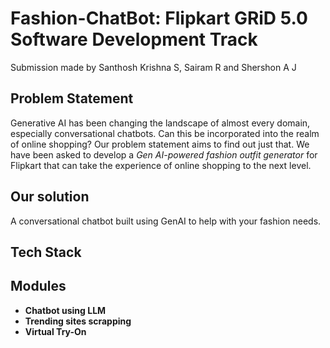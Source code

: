 # Fashion-ChatBot: Flipkart GRiD 5.0 Software Development Track
Submission made by Santhosh Krishna S, Sairam R and Shershon A J

## Problem Statement
Generative AI has been changing the landscape of almost every domain, especially conversational chatbots. Can this be incorporated into the realm of online shopping? Our problem statement aims to find out just that. We have been asked to develop a *Gen AI-powered fashion outfit generator* for Flipkart that can take the experience of online shopping to the next level.

## Our solution
A conversational chatbot built using GenAI to help with your fashion needs.

## Tech Stack

## Modules
* **Chatbot using LLM**
* **Trending sites scrapping**
* **Virtual Try-On**


